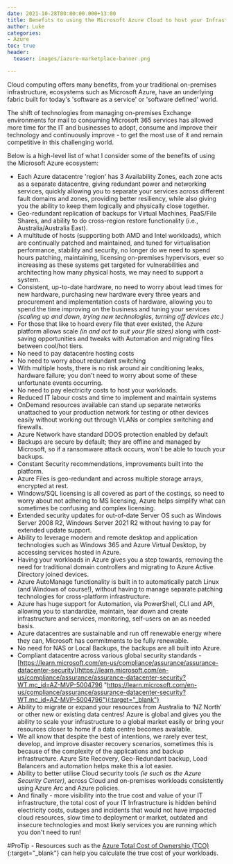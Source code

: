 ```yaml
---
date: 2021-10-28T00:00:00.000+13:00
title: Benefits to using the Microsoft Azure Cloud to host your Infrastructure
author: Luke
categories:
- Azure
toc: true
header:
  teaser: images/iazure-marketplace-banner.png

---
```

Cloud computing offers many benefits, from your traditional on-premises infrastructure, ecosystems such as Microsoft Azure, have an underlying fabric built for today's 'software as a service' or 'software defined' world.

The shift of technologies from managing on-premises Exchange environments for mail to consuming Microsoft 365 services has allowed more time for the IT and businesses to adopt, consume and improve their technology and continuously improve - to get the most use of it and remain competitive in this challenging world.

Below is a high-level list of what I consider some of the benefits of using the Microsoft Azure ecosystem:

* Each Azure datacentre 'region' has 3 Availability Zones, each zone acts as a separate datacentre, giving redundant power and networking services, quickly allowing you to separate your services across different fault domains and zones, providing better resiliency, while also giving you the ability to keep them logically and physically close together.
* Geo-redundant replication of backups for Virtual Machines, PaaS/File Shares, and ability to do cross-region restore functionality (i.e., Australia/Australia East).
* A multitude of hosts (supporting both AMD and Intel workloads), which are continually patched and maintained, and tuned for virtualisation performance, stability and security, no longer do we need to spend hours patching, maintaining, licensing on-premises hypervisors, ever so increasing as these systems get targeted for vulnerabilities and architecting how many physical hosts, we may need to support a system.
* Consistent, up-to-date hardware, no need to worry about lead times for new hardware, purchasing new hardware every three years and procurement and implementation costs of hardware, allowing you to spend the time improving on the business and tuning your services _(scaling up and down, trying new technologies, turning off devices etc.)_
* For those that like to hoard every file that ever existed, the Azure platform allows scale _(in and out to suit your file sizes)_ along with cost-saving opportunities and tweaks with Automation and migrating files between cool/hot tiers.
* No need to pay datacentre hosting costs
* No need to worry about redundant switching
* With multiple hosts, there is no risk around air conditioning leaks, hardware failure; you don't need to worry about some of these unfortunate events occurring.
* No need to pay electricity costs to host your workloads.
* Reduced IT labour costs and time to implement and maintain systems
* OnDemand resources available can stand up separate networks unattached to your production network for testing or other devices easily without working out through VLANs or complex switching and firewalls.
* Azure Network have standard DDOS protection enabled by default
* Backups are secure by default; they are offline and managed by Microsoft, so if a ransomware attack occurs, won't be able to touch your backups.
* Constant Security recommendations, improvements built into the platform.
* Azure Files is geo-redundant and across multiple storage arrays, encrypted at rest.
* Windows/SQL licensing is all covered as part of the costings, so need to worry about not adhering to MS licensing, Azure helps simplify what can sometimes be confusing and complex licensing.
* Extended security updates for out-of-date Server OS such as Windows Server 2008 R2, Windows Server 2021 R2 without having to pay for extended update support.
* Ability to leverage modern and remote desktop and application technologies such as Windows 365 and Azure Virtual Desktop, by accessing services hosted in Azure.
* Having your workloads in Azure gives you a step towards, removing the need for traditional domain controllers and migrating to Azure Active Directory joined devices.
* Azure AutoManage functionality is built in to automatically patch Linux (and Windows of course!), without having to manage separate patching technologies for cross-platform infrastructure.
* Azure has huge support for Automation, via PowerShell, CLI and API, allowing you to standardize, maintain, tear down and create infrastructure and services, monitoring, self-users on an as needed basis.
* Azure datacentres are sustainable and run off renewable energy where they can, Microsoft has commitments to be fully renewable.
* No need for NAS or Local Backups, the backups are all built into Azure.
* Compliant datacentre across various global security standards - [https://learn.microsoft.com/en-us/compliance/assurance/assurance-datacenter-security](https://learn.microsoft.com/en-us/compliance/assurance/assurance-datacenter-security?WT.mc_id=AZ-MVP-5004796 "https://learn.microsoft.com/en-us/compliance/assurance/assurance-datacenter-security?WT.mc_id=AZ-MVP-5004796"){:target="_blank"}
* Ability to migrate or expand your resources from Australia to ‘NZ North’ or other new or existing data centres! Azure is global and gives you the ability to scale your infrastructure to a global market easily or bring your resources closer to home if a data centre becomes available.
* We all know that despite the best of intentions, we rarely ever test, develop, and improve disaster recovery scenarios, sometimes this is because of the complexity of the applications and backup infrastructure. Azure Site Recovery, Geo-Redundant backup, Load Balancers and automation helps make this a lot easier.
* Ability to better utilise Cloud security tools _(ie such as the Azure Security Center)_, across Cloud and on-premises workloads consistently using Azure Arc and Azure policies.
* And finally - more visibility into the true cost and value of your IT infrastructure, the total cost of your IT Infrastructure is hidden behind electricity costs, outages and incidents that would not have impacted cloud resources, slow time to deployment or market, outdated and insecure technologies and most likely services you are running which you don't need to run!

\#ProTip - Resources such as the [Azure Total Cost of Ownership (TCO)](https://azure.microsoft.com/en-us/pricing/tco/calculator/?WT.mc_id=AZ-MVP-5004796 "Total Cost of Ownership (TCO) Calculator"){:target="_blank"} can help you calculate the true cost of your workloads.
